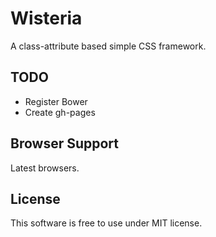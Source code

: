 # Wisteria

A class-attribute based simple CSS framework.


## TODO

+ Register Bower
+ Create gh-pages

## Browser Support

Latest browsers.


## License

This software is free to use under MIT license.